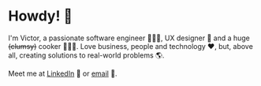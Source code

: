 # Howdy! 👋

I'm Victor, a passionate software engineer 👨🏻‍💻, UX designer 🎨 and a huge ~~(clumsy)~~ cooker 👨🏻‍🍳. Love business, people and technology ❤️, but, above all, creating solutions to real-world problems 🌎.

Meet me at [LinkedIn](https://linkedin.com/in/victorvieirarodrigues) 📱 or [email](mailto:hello@victorodrigues.dev) 📧.

